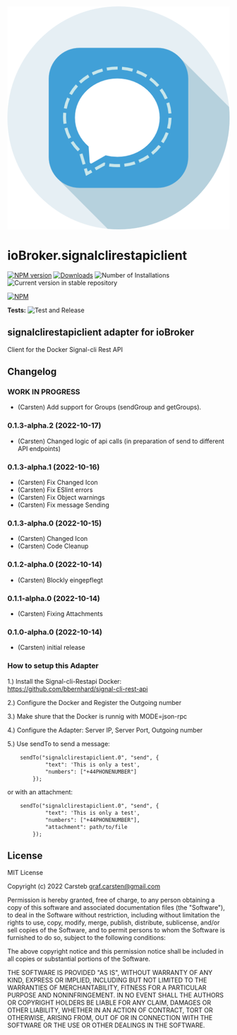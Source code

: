 ![Logo](admin/signalclirestapiclient.png)
# ioBroker.signalclirestapiclient

[![NPM version](https://img.shields.io/npm/v/iobroker.signalclirestapiclient.svg)](https://www.npmjs.com/package/iobroker.signalclirestapiclient)
[![Downloads](https://img.shields.io/npm/dm/iobroker.signalclirestapiclient.svg)](https://www.npmjs.com/package/iobroker.signalclirestapiclient)
![Number of Installations](https://iobroker.live/badges/signalclirestapiclient-installed.svg)
![Current version in stable repository](https://iobroker.live/badges/signalclirestapiclient-stable.svg)

[![NPM](https://nodei.co/npm/iobroker.signalclirestapiclient.png?downloads=true)](https://nodei.co/npm/iobroker.signalclirestapiclient/)

**Tests:** ![Test and Release](https://github.com/mericon/ioBroker.signalclirestapiclient/workflows/Test%20and%20Release/badge.svg)

## signalclirestapiclient adapter for ioBroker

Client for the Docker Signal-cli Rest API

## Changelog
<!--
	Placeholder for the next version (at the beginning of the line):
	### **WORK IN PROGRESS**
-->
### **WORK IN PROGRESS**
* (Carsten) Add support for Groups (sendGroup and getGroups).

### 0.1.3-alpha.2 (2022-10-17)
* (Carsten) Changed logic of api calls (in preparation of send to different API endpoints)

### 0.1.3-alpha.1 (2022-10-16)
* (Carsten) Fix Changed Icon
* (Carsten) Fix ESlint errors
* (Carsten) Fix Object warnings
* (Carsten) Fix message Sending

### 0.1.3-alpha.0 (2022-10-15)
* (Carsten) Changed Icon
* (Carsten) Code Cleanup

### 0.1.2-alpha.0 (2022-10-14)
* (Carsten) Blockly eingepflegt

### 0.1.1-alpha.0 (2022-10-14)
* (Carsten) Fixing Attachments

### 0.1.0-alpha.0 (2022-10-14)
* (Carsten) initial release

### How to setup this Adapter

1.) Install the Signal-cli-Restapi Docker: https://github.com/bbernhard/signal-cli-rest-api

2.) Configure the Docker and Register the Outgoing number

3.) Make shure that the Docker is runnig with MODE=json-rpc

4.) Configure the Adapter: Server IP, Server Port, Outgoing number

5.) Use sendTo to send a message:

		sendTo("signalclirestapiclient.0", "send", {
   				"text": 'This is only a test',
   				"numbers": ["+44PHONENUMBER"]
			});

or with an attachment:

		sendTo("signalclirestapiclient.0", "send", {
   				"text": 'This is only a test',
   				"numbers": ["+44PHONENUMBER"],
				"attachment": path/to/file
			});

## License
MIT License

Copyright (c) 2022 Carsteb <graf.carsten@gmail.com>

Permission is hereby granted, free of charge, to any person obtaining a copy
of this software and associated documentation files (the "Software"), to deal
in the Software without restriction, including without limitation the rights
to use, copy, modify, merge, publish, distribute, sublicense, and/or sell
copies of the Software, and to permit persons to whom the Software is
furnished to do so, subject to the following conditions:

The above copyright notice and this permission notice shall be included in all
copies or substantial portions of the Software.

THE SOFTWARE IS PROVIDED "AS IS", WITHOUT WARRANTY OF ANY KIND, EXPRESS OR
IMPLIED, INCLUDING BUT NOT LIMITED TO THE WARRANTIES OF MERCHANTABILITY,
FITNESS FOR A PARTICULAR PURPOSE AND NONINFRINGEMENT. IN NO EVENT SHALL THE
AUTHORS OR COPYRIGHT HOLDERS BE LIABLE FOR ANY CLAIM, DAMAGES OR OTHER
LIABILITY, WHETHER IN AN ACTION OF CONTRACT, TORT OR OTHERWISE, ARISING FROM,
OUT OF OR IN CONNECTION WITH THE SOFTWARE OR THE USE OR OTHER DEALINGS IN THE
SOFTWARE.